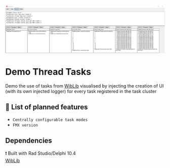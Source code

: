 ![Preview](https://github.com/W1berg/ThreadTasks/blob/main/pics/preview.png)

# Demo Thread Tasks
Demo the use of tasks from [WibLib](https://github.com/W1berg/WibLib#-thread-tasks) visualised by injecting the creation of UI (with its own injected logger) for every task registered in the task cluster

## 🙌 List of planned features
* `Centrally configurable task modes`
* `FMX version`

## Dependencies
❗ Built with Rad Studio/Delphi 10.4<br>
[WibLib](https://github.com/W1berg/WibLib)